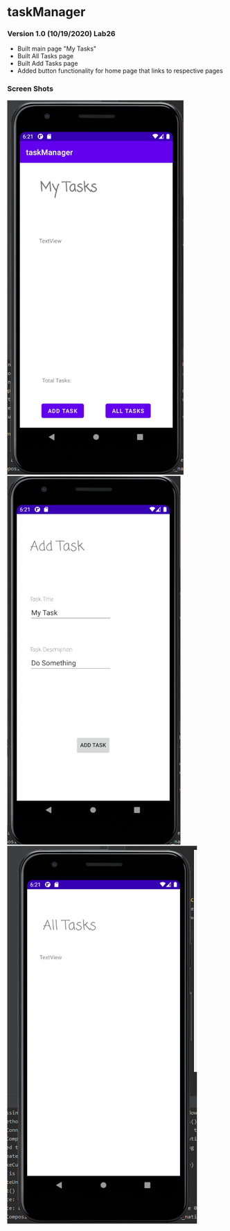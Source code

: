 # taskManager

### Version 1.0 (10/19/2020) Lab26

- Built main page "My Tasks"
- Built All Tasks page
- Built Add Tasks page
- Added button functionality for home page that links to respective pages

### Screen Shots

![mytasks](/screenshots/mytaskScreen.png)
![addtasks](./screenshots/addTaskscreen.png)
![alltasks](./screenshots/alltasksScreen.png)
